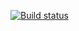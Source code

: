 [![Build status](https://ci.appveyor.com/api/projects/status/y5cp6ib55c3bdftd?svg=true)](https://ci.appveyor.com/project/Kasparidi/carddelivery2)